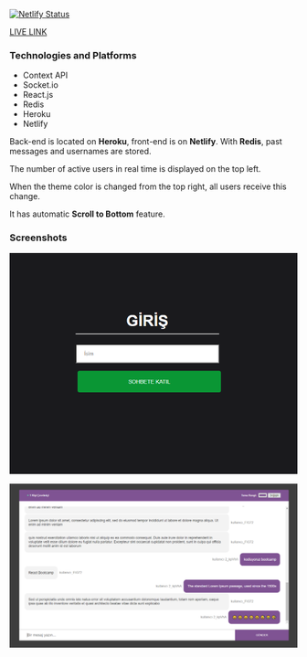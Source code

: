 [![Netlify Status](https://api.netlify.com/api/v1/badges/01e87b83-d4c5-481a-aed8-3d39e3ab9598/deploy-status)](https://app.netlify.com/sites/chatapp-with-colorpicker/deploys)

[LIVE LINK](https://chatapp-with-colorpicker.netlify.app)

### Technologies and Platforms

* Context API
* Socket.io
* React.js
* Redis
* Heroku
* Netlify

Back-end is located on **Heroku**, front-end is on **Netlify**. With **Redis**, past messages and usernames are stored.

The number of active users in real time is displayed on the top left.

When the theme color is changed from the top right, all users receive this change.

It has automatic **Scroll to Bottom** feature.

### Screenshots

![Giriş](/images/giris.png)

![Chat](/images/chat.png)
